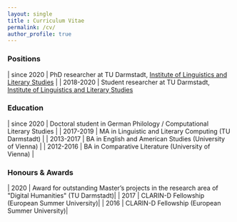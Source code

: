 ```yaml
---
layout: single
title : Curriculum Vitae
permalink: /cv/
author_profile: true
---
```


### Positions

| since 2020     |  PhD researcher at TU Darmstadt, [Institute of Linguistics and Literary Studies](https://www.linglit.tu-darmstadt.de/institutlinglit/index.en.jsp)      |
| 2018-2020 | Student researcher at TU Darmstadt, [Institute of Linguistics and Literary Studies](https://www.linglit.tu-darmstadt.de/institutlinglit/index.en.jsp) 

### Education

| since 2020      | Doctoral student in German Philology / Computational Literary Studies |
| 2017-2019   | MA in Linguistic and Literary Computing (TU Darmstadt) |
| 2013-2017   | BA in English and American Studies (University of Vienna) |
| 2012-2016   | BA in Comparative Literature (University of Vienna) |

### Honours & Awards

| 2020   | Award for outstanding Master’s projects in the research area of "Digital Humanities" (TU Darmstadt)|
| 2017   | CLARIN-D Fellowship (European Summer University)|
| 2016   | CLARIN-D Fellowship (European Summer University)|